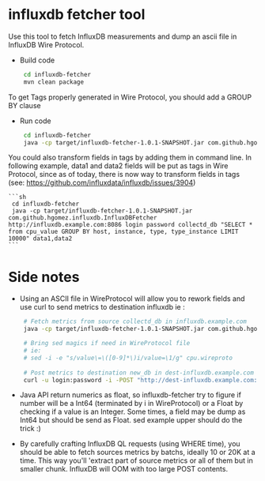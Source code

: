 # influxdb fetcher tool

Use this tool to fetch InfluxDB measurements and dump an ascii file in InfluxDB Wire Protocol.

* Build code

    ```sh
     cd influxdb-fetcher
     mvn clean package
    ```

To get Tags properly generated in Wire Protocol, you should add a GROUP BY clause  
     
* Run code
 
    ```sh
     cd influxdb-fetcher
     java -cp target/influxdb-fetcher-1.0.1-SNAPSHOT.jar com.github.hgomez.influxdb.InfluxDBFetcher http://influxdb.example.com:8086 login password collectd_db "SELECT * from cpu_value GROUP BY host, instance, type, type_instance LIMIT 10000"
    ```
You could also transform fields in tags by adding them in command line. In following example, data1 and data2 fields will be put as tags in Wire Protocol, since as of today, there is now way to transform fields in tags (see: https://github.com/influxdata/influxdb/issues/3904) 

    ```sh
     cd influxdb-fetcher
     java -cp target/influxdb-fetcher-1.0.1-SNAPSHOT.jar com.github.hgomez.influxdb.InfluxDBFetcher http://influxdb.example.com:8086 login password collectd_db "SELECT * from cpu_value GROUP BY host, instance, type, type_instance LIMIT 10000" data1,data2
    ```
    
# Side notes

* Using an ASCII file in WireProtocol will allow you to rework fields and use curl to send metrics to destination influxdb ie :

    ```sh
     # Fetch metrics from source collectd_db in influxdb.example.com
     java -cp target/influxdb-fetcher-1.0.1-SNAPSHOT.jar com.github.hgomez.influxdb.InfluxDBFetcher http://influxdb.example.com:8086 login password collectd_db "SELECT * from cpu_value GROUP BY host, instance, type, type_instance LIMIT 10000" > cpu.wireproto

     # Bring sed magics if need in WireProtocol file
     # ie:
     # sed -i -e "s/value\=\([0-9]*\)i/value=\1/g" cpu.wireproto
     
     # Post metrics to destination new_db in dest-influxdb.example.com
     curl -u login:password -i -POST "http://dest-influxdb.example.com:8086/write?db=new_db" --data-binary @cpu.wireproto
    ```

* Java API return numerics as float, so influxdb-fetcher try to figure if number will be a Int64 (terminated by i in WireProtocol) or a Float by checking if a value is an Integer. Some times, a field may be dump as Int64 but should be send as Float. sed example upper should do the trick :)

* By carefully crafting InfluxDB QL requests (using WHERE time), you should be able to fetch sources metrics by batchs, ideally 10 or 20K at a time. This way you'll 'extract part of source metrics or all of them but in smaller chunk. InfluxDB will OOM with too large POST contents. 
